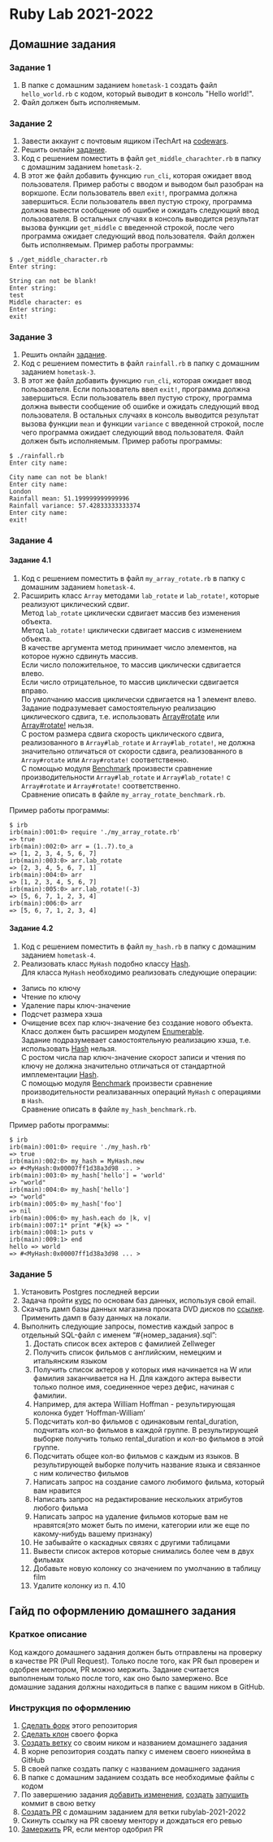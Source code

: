 # Ruby Lab 2021-2022

## Домашние задания
### Задание 1
1. В папке с домашним заданием `hometask-1` создать файл `hello_world.rb` с кодом, который выводит в консоль "Hello world!".
2. Файл должен быть исполняемым.

### Задание 2
1. Завести аккаунт с почтовым ящиком iTechArt на [codewars](https://www.codewars.com/).
2. Решить онлайн [задание](https://www.codewars.com/kata/56747fd5cb988479af000028/train/ruby).
3. Код с решением поместить в файл `get_middle_charachter.rb` в папку с домашним заданием `hometask-2`.
4. В этот же файл добавить функцию `run_cli`, которая ожидает ввод пользователя.
Пример работы с вводом и выводом был разобран на воркшопе.
Если пользователь ввел `exit!`, программа должна завершиться.
Если пользователь ввел пустую строку, программа должна вывести сообщение об ошибке и ожидать следующий ввод пользователя.
В остальных случаях в консоль выводится результат вызова функции `get_middle` c введенной строкой,
после чего программа ожидает следующий ввод пользователя.
Файл должен быть исполняемым.
Пример работы программы:
```
$ ./get_middle_character.rb
Enter string:

String can not be blank!
Enter string:
test
Middle character: es
Enter string:
exit!
```

### Задание 3
1. Решить онлайн [задание](https://www.codewars.com/kata/56a32dd6e4f4748cc3000006/train/ruby).
2. Код с решением поместить в файл `rainfall.rb` в папку с домашним заданием `hometask-3`.
3. В этот же файл добавить функцию `run_cli`, которая ожидает ввод пользователя.
Если пользователь ввел `exit!`, программа должна завершиться.
Если пользователь ввел пустую строку, программа должна вывести сообщение об ошибке и ожидать следующий ввод пользователя.
В остальных случаях в консоль выводится результат вызова функции `mean` и функции `variance` c введенной строкой,
после чего программа ожидает следующий ввод пользователя.
Файл должен быть исполняемым.
Пример работы программы:
```
$ ./rainfall.rb
Enter city name:

City name can not be blank!
Enter city name:
London
Rainfall mean: 51.199999999999996
Rainfall variance: 57.42833333333374
Enter city name:
exit!
```

### Задание 4
#### Задание 4.1
1. Код с решением поместить в файл `my_array_rotate.rb` в папку с домашним заданием `hometask-4`.
2. Рacширить класс `Array` методaми `lab_rotate` и `lab_rotate!`, которые реализуют циклический сдвиг.  
Метод `lab_rotate` циклически сдвигает массив без изменения объекта.  
Метод `lab_rotate!` циклически сдвигает массив c изменением объекта.  
В качестве аргумента метод принимает число элементов, на которое нужно сдвинуть массив.  
Если число положительное, то массив циклически сдвигается влево.  
Если число отрицательное, то массив циклически сдвигается вправо.  
По умолчанию массив циклически сдвигается на 1 элемент влево.  
Задание подразумевает самостоятельную реализацию циклического сдвига, т.е. использовать [Array#rotate](https://ruby-doc.org/core-3.0.2/Array.html#method-i-rotate) или [Array#rotate!](https://ruby-doc.org/core-3.0.2/Array.html#method-i-rotate-21) нельзя.  
C ростом размера сдвига скорость циклического сдвига, реализованного в `Array#lab_rotate` и `Array#lab_rotate!`, не должна значительно отличаться от скорости сдвига, реализованного в `Array#rotate` или `Array#rotate!` соответственно.  
С помощью модуля [Benchmark](https://ruby-doc.org/stdlib-2.5.3/libdoc/benchmark/rdoc/Benchmark.html) произвести сравнение производительности `Array#lab_rotate` и `Array#lab_rotate!` c `Array#rotate` и `Array#rotate!` соответственно.  
Сравнение описать в файле `my_array_rotate_benchmark.rb`.

Пример работы программы:
```
$ irb
irb(main):001:0> require './my_array_rotate.rb'
=> true
irb(main):002:0> arr = (1..7).to_a
=> [1, 2, 3, 4, 5, 6, 7]
irb(main):003:0> arr.lab_rotate
=> [2, 3, 4, 5, 6, 7, 1]
irb(main):004:0> arr
=> [1, 2, 3, 4, 5, 6, 7]
irb(main):005:0> arr.lab_rotate!(-3)
=> [5, 6, 7, 1, 2, 3, 4]
irb(main):006:0> arr
=> [5, 6, 7, 1, 2, 3, 4]
```

#### Задание 4.2
1. Код с решением поместить в файл `my_hash.rb` в папку с домашним заданием `hometask-4`.
2. Реализовать класс `MyHash` подобно классу [Hash](https://ruby-doc.org/core-3.0.2/Hash.html).  
Для класса `MyHash` необходимо реализовать следующие операции: 
* Запись по ключу
* Чтение по ключу
* Удаление пары ключ-значение
* Подсчет размера хэша
* Очищение всех пар ключ-значение без создание нового объекта.  
Класс должен быть расширен модулем [Enumerable](https://ruby-doc.org/core-3.0.2/Enumerable.html).  
Задание подразумевает самостоятельную реализацию хэша, т.е. использовать [Hash](https://ruby-doc.org/core-3.0.2/Hash.html) нельзя.  
C ростом числа пар ключ-значение скорост записи и чтения по ключу не должна значительно отличаться от стандартной имплементации [Hash](https://ruby-doc.org/core-3.0.2/Hash.html).  
С помощью модуля [Benchmark](https://ruby-doc.org/stdlib-2.5.3/libdoc/benchmark/rdoc/Benchmark.html) произвести сравнение производительности реализаванных операций `MyHash` с операциями в `Hash`.  
Сравнение описать в файле `my_hash_benchmark.rb`.

Пример работы программы:
```
$ irb
irb(main):001:0> require './my_hash.rb'
=> true
irb(main):002:0> my_hash = MyHash.new
=> #<MyHash:0x00007ff1d38a3d98 ... >
irb(main):003:0> my_hash['hello'] = 'world'
=> "world"
irb(main):004:0> my_hash['hello']
=> "world"
irb(main):005:0> my_hash['foo']
=> nil
irb(main):006:0> my_hash.each do |k, v|
irb(main):007:1* print "#{k} => "
irb(main):008:1> puts v
irb(main):009:1> end
hello => world
=> #<MyHash:0x00007ff1d38a3d98 ... >
```

### Задание 5
1. Установить Postgres последней версии
2. Задача пройти [курс](https://www.codecademy.com/learn/learn-sql) по основам баз данных, используя свой email.
3. Скачать дамп базы данных магазина проката DVD дисков по [ссылке](http://www.postgresqltutorial.com/postgresql-sample-database/).  
Применить дамп в базу данных на локали.
4. Выполнить следующие запросы, поместив каждый запрос в отдельный SQL-файл с именем “#{номер_задания}.sql”:
    1. Достать список всех актеров с фамилией Zellweger
    2. Получить список фильмов с английским, немецким и итальянским языком
    3. Получить список актеров у которых имя начинается на W или фамилия заканчивается на H. Для каждого актера вывести только полное имя, соединенное через дефис, начиная с фамилии.
    4. Например, для актера  William Hoffman - результирующая колонка будет ‘Hoffman-William’
    5. Подсчитать кол-во фильмов с одинаковым rental_duration, подчитать кол-во фильмов в каждой группе. В результирующей выборке получить только rental_duration и кол-во фильмов в этой группе.
    6. Подсчитать общее кол-во фильмов с каждым из языков. В результирующей выборке получить название языка и связанное с ним количество фильмов
    7. Написать запрос на создание самого любимого фильма, который вам нравится
    8. Написать запрос на редактирование нескольких атрибутов любого фильма
    9. Написать запрос на удаление фильмов которые вам не нравятся(это может быть по имени, категории или же еще по какому-нибудь вашему признаку)
    9. Не забывайте о каскадных связях с другими таблицами
    10. Вывести список актеров которые снимались более чем в двух фильмах
    11. Добавьте новую колонку со значением по умолчанию в таблицу film
    12. Удалите колонку из п. 4.10

## Гайд по оформлению домашнего задания
### Краткое описание
Код каждого домашнего задания должен быть отправлены на проверку в качестве PR (Pull Request).
Только после того, как PR был проверен и одобрен ментором, PR можно мержить.
Задание считается выполненым только после того, как оно было замержено.
Все домашние задания должны находиться в папке с вашим ником в GitHub.

### Инструкция по оформлению
1. [Сделать форк](https://docs.github.com/en/get-started/quickstart/fork-a-repo#forking-a-repository) этого репозитория
2. [Сделать клон](https://docs.github.com/en/get-started/quickstart/fork-a-repo#cloning-your-forked-repository) своего форка
3. [Создать ветку](https://docs.github.com/en/github/collaborating-with-pull-requests/proposing-changes-to-your-work-with-pull-requests/creating-and-deleting-branches-within-your-repository#creating-a-branch) со своим ником и названием домашнего задания
4. В корне репозитория создать папку с именем своего никнейма в GitHub
5. В своей папке создать папку с названием домашнего задания
6. В папке с домашним заданием создать все необходимые файлы с кодом
7. По завершению задания [добавить изменения](https://github.com/git-guides/git-add), [cоздать](https://github.com/git-guides/git-commit)  [запушить](https://github.com/git-guides/git-push) коммит в свою ветку
8. [Создать PR](https://docs.github.com/en/github/collaborating-with-pull-requests/proposing-changes-to-your-work-with-pull-requests/creating-a-pull-request-from-a-fork) с домашним заданием для ветки rubylab-2021-2022
9. Скинуть ссылку на PR своему ментору и дождаться его ревью
10. [Замержить](https://docs.github.com/en/github/collaborating-with-pull-requests/incorporating-changes-from-a-pull-request/merging-a-pull-request) PR, если ментор одобрил PR
